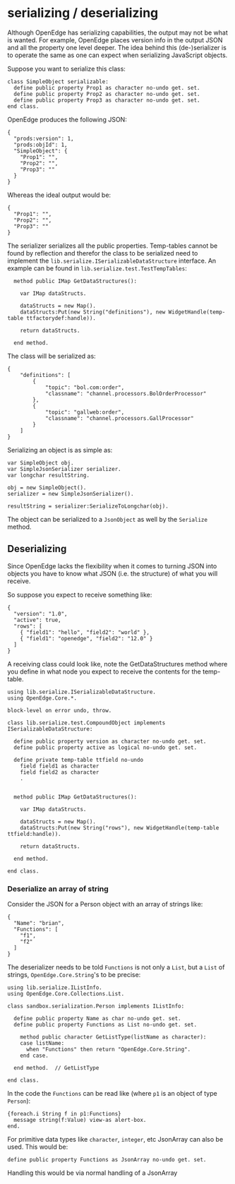 # serializing / deserializing
Although OpenEdge has serializing capabilities, the output may not be what is wanted. For example, OpenEdge places version info in the output JSON and all the property one level deeper.
The idea behind this (de-)serializer is to operate the same as one can expect when serializing JavaScript objects.

Suppose you want to serialize this class:

```
class SimpleObject serializable:
  define public property Prop1 as character no-undo get. set.
  define public property Prop2 as character no-undo get. set.
  define public property Prop3 as character no-undo get. set.
end class.
```
OpenEdge produces the following JSON:

```
{
  "prods:version": 1,
  "prods:objId": 1,
  "SimpleObject": {
    "Prop1": "",
    "Prop2": "",
    "Prop3": ""
  }
}
```

Whereas the ideal output would be:
```
{
  "Prop1": "",
  "Prop2": "",
  "Prop3": ""
}
```

The serializer serializes all the public properties. Temp-tables cannot be found by reflection and therefor the class to be serialized need to implement the `lib.serialize.ISerializableDataStructure` interface. An example can be found in `lib.serialize.test.TestTempTables`:
```
  method public IMap GetDataStructures():

    var IMap dataStructs.

    dataStructs = new Map().
    dataStructs:Put(new String("definitions"), new WidgetHandle(temp-table ttfactorydef:handle)).

    return dataStructs.

  end method.
```

The class will be serialized as:

```
{
    "definitions": [
        {
            "topic": "bol.com:order",
            "classname": "channel.processors.BolOrderProcessor"
        },
        {
            "topic": "gallweb:order",
            "classname": "channel.processors.GallProcessor"
        }
    ]
}
```

Serializing an object is as simple as:

```
var SimpleObject obj.
var SimpleJsonSerializer serializer.
var longchar resultString.

obj = new SimpleObject().
serializer = new SimpleJsonSerializer().

resultString = serializer:SerializeToLongchar(obj).
```

The object can be serialized to a `JsonObject` as well by the `Serialize` method.

## Deserializing
Since OpenEdge lacks the flexibility when it comes to turning JSON into objects you have to know what JSON (i.e. the structure) of what you will receive.

So suppose you expect to receive something like:
```
{
  "version": "1.0",
  "active": true,
  "rows": [
    { "field1": "hello", "field2": "world" },
    { "field1": "openedge", "field2": "12.0" }
  ]
}
```
A receiving class could look like, note the GetDataStructures method where you define in what node you expect to receive the contents for the temp-table.

```
using lib.serialize.ISerializableDataStructure.
using OpenEdge.Core.*.

block-level on error undo, throw.

class lib.serialize.test.CompoundObject implements ISerializableDataStructure:

  define public property version as character no-undo get. set.
  define public property active as logical no-undo get. set.

  define private temp-table ttfield no-undo
    field field1 as character
    field field2 as character
    .


  method public IMap GetDataStructures():

    var IMap dataStructs.

    dataStructs = new Map().
    dataStructs:Put(new String("rows"), new WidgetHandle(temp-table ttfield:handle)).

    return dataStructs.

  end method.

end class.
```

### Deserialize an array of string

Consider the JSON for a Person object with an array of strings like:
```
{
  "Name": "brian",
  "Functions": [
    "f1",
    "f2"
  ]
}
```
The deserializer needs to be told `Functions` is not only a `List`, but a `List` of strings, `OpenEdge.Core.String`'s to be precise:

```
using lib.serialize.IListInfo.
using OpenEdge.Core.Collections.List.

class sandbox.serialization.Person implements IListInfo: 
  
  define public property Name as char no-undo get. set.
  define public property Functions as List no-undo get. set.
  
    method public character GetListType(listName as character):     
    case listName:
      when "Functions" then return "OpenEdge.Core.String".
    end case.        
    
  end method.  // GetListType
  
end class.
``` 

In the code the `Functions` can be read like (where `p1` is an object of type `Person`):

```
{foreach.i String f in p1:Functions}
  message string(f:Value) view-as alert-box.
end.
```

For primitive data types like `character`, `integer`, etc JsonArray can also be used.
This would be:
```
define public property Functions as JsonArray no-undo get. set.
```
Handling this would be via normal handling of a JsonArray

